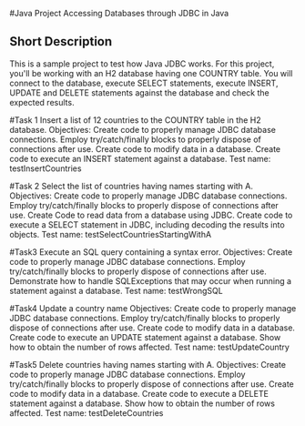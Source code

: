 #Java Project Accessing Databases through JDBC in Java

## Short Description

This is a sample project to test how Java JDBC works. For this project, you'll be working with an H2 database having one COUNTRY table. You will connect to the database, execute SELECT statements, execute INSERT, UPDATE and DELETE statements against the database and check the expected results. 

#Task 1
Insert a list of 12 countries to the COUNTRY table in the H2 database.
Objectives:
Create code to properly manage JDBC database connections.
Employ try/catch/finally blocks to properly dispose of connections after use.
Create code to modify data in a database.
Create code to execute an INSERT statement against a database.
Test name:
testInsertCountries

#Task 2
Select the list of countries having names starting with A.
Objectives:
Create code to properly manage JDBC database connections.
Employ try/catch/finally blocks to properly dispose of connections after use.
Create Code to read data from a database using JDBC.
Create code to execute a SELECT statement in JDBC, including decoding the results into objects.
Test name:
testSelectCountriesStartingWithA

#Task3
Execute an SQL query containing a syntax error.
Objectives:
Create code to properly manage JDBC database connections.
Employ try/catch/finally blocks to properly dispose of connections after use.
Demonstrate how to handle SQLExceptions that may occur when running a statement against a database.
Test name:
testWrongSQL

#Task4
Update a country name
Objectives:
Create code to properly manage JDBC database connections.
Employ try/catch/finally blocks to properly dispose of connections after use.
Create code to modify data in a database.
Create code to execute an UPDATE statement against a database. Show how to obtain the number of rows affected.
Test name:
testUpdateCountry

#Task5
Delete countries having names starting with A.
Objectives:
Create code to properly manage JDBC database connections.
Employ try/catch/finally blocks to properly dispose of connections after use.
Create code to modify data in a database.
Create code to execute a DELETE statement against a database. Show how to obtain the number of rows affected.
Test name:
testDeleteCountries
